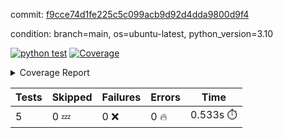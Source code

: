 commit: [f9cce74d1fe225c5c099acb9d92d4dda9800d9f4](https://github.com/rcmdnk/python-action-test/tree/f9cce74d1fe225c5c099acb9d92d4dda9800d9f4)

condition: branch=main, os=ubuntu-latest, python_version=3.10

[![python test](https://github.com/rcmdnk/python-action-test/actions/workflows/test.yml/badge.svg)](https://github.com/rcmdnk/python-action-test/actions/runs/5410878388)
<a href="https://github.com/rcmdnk/python-action-test/blob/f9cce74d1fe225c5c099acb9d92d4dda9800d9f4/README.md"><img alt="Coverage" src="https://img.shields.io/badge/Coverage-93%25-brightgreen.svg" /></a><details><summary>Coverage Report </summary><table><tr><th>File</th><th>Stmts</th><th>Miss</th><th>Cover</th><th>Missing</th></tr><tbody><tr><td colspan="5"><b>src/python_action_test</b></td></tr><tr><td>&nbsp; &nbsp;<a href="https://github.com/rcmdnk/python-action-test/blob/f9cce74d1fe225c5c099acb9d92d4dda9800d9f4/src/python_action_test/python_action_test.py">python_action_test.py</a></td><td>11</td><td>1</td><td>91%</td><td><a href="https://github.com/rcmdnk/python-action-test/blob/f9cce74d1fe225c5c099acb9d92d4dda9800d9f4/src/python_action_test/python_action_test.py#L15">15</a></td></tr><tr><td><b>TOTAL</b></td><td><b>15</b></td><td><b>1</b></td><td><b>93%</b></td><td>&nbsp;</td></tr></tbody></table></details>

| Tests | Skipped | Failures | Errors | Time |
| ----- | ------- | -------- | -------- | ------------------ |
| 5 | 0 :zzz: | 0 :x: | 0 :fire: | 0.533s :stopwatch: |

